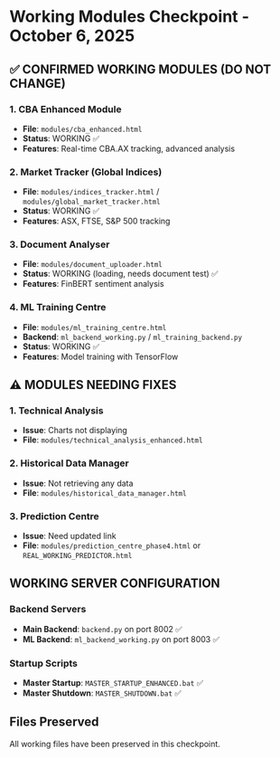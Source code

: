 # Working Modules Checkpoint - October 6, 2025

## ✅ CONFIRMED WORKING MODULES (DO NOT CHANGE)

### 1. CBA Enhanced Module
- **File**: `modules/cba_enhanced.html`
- **Status**: WORKING ✅
- **Features**: Real-time CBA.AX tracking, advanced analysis

### 2. Market Tracker (Global Indices)
- **File**: `modules/indices_tracker.html` / `modules/global_market_tracker.html`
- **Status**: WORKING ✅
- **Features**: ASX, FTSE, S&P 500 tracking

### 3. Document Analyser
- **File**: `modules/document_uploader.html`
- **Status**: WORKING (loading, needs document test) ✅
- **Features**: FinBERT sentiment analysis

### 4. ML Training Centre
- **File**: `modules/ml_training_centre.html`
- **Backend**: `ml_backend_working.py` / `ml_training_backend.py`
- **Status**: WORKING ✅
- **Features**: Model training with TensorFlow

## ⚠️ MODULES NEEDING FIXES

### 1. Technical Analysis
- **Issue**: Charts not displaying
- **File**: `modules/technical_analysis_enhanced.html`

### 2. Historical Data Manager
- **Issue**: Not retrieving any data
- **File**: `modules/historical_data_manager.html`

### 3. Prediction Centre
- **Issue**: Need updated link
- **File**: `modules/prediction_centre_phase4.html` or `REAL_WORKING_PREDICTOR.html`

## WORKING SERVER CONFIGURATION

### Backend Servers
- **Main Backend**: `backend.py` on port 8002 ✅
- **ML Backend**: `ml_backend_working.py` on port 8003 ✅

### Startup Scripts
- **Master Startup**: `MASTER_STARTUP_ENHANCED.bat` ✅
- **Master Shutdown**: `MASTER_SHUTDOWN.bat` ✅

## Files Preserved
All working files have been preserved in this checkpoint.